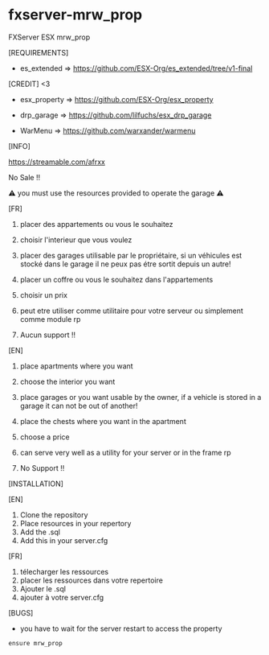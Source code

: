 ﻿# fxserver-mrw_prop
FXServer ESX mrw_prop

[REQUIREMENTS]

- es_extended => https://github.com/ESX-Org/es_extended/tree/v1-final

[CREDIT] <3

- esx_property => https://github.com/ESX-Org/esx_property

- drp_garage   => https://github.com/lilfuchs/esx_drp_garage

- WarMenu     => https://github.com/warxander/warmenu


[INFO]

https://streamable.com/afrxx

No Sale !! 

⚠️ you must use the resources provided to operate the garage ⚠️

[FR]

1) placer des appartements ou vous le souhaitez
2) choisir l'interieur que vous voulez
3) placer des garages utilisable par le propriétaire, si un véhicules est stocké dans le garage il ne peux pas étre sortit depuis un autre!
4) placer un coffre ou vous le souhaitez dans l'appartements
5) choisir un prix
6) peut etre utiliser comme utilitaire pour votre serveur ou simplement comme module rp 

7) Aucun support !!

[EN]

1) place apartments where you want
2) choose the interior you want
3) place garages or you want usable by the owner, if a vehicle is stored in a garage it can not be out of another!
4) place the chests where you want in the apartment
5) choose a price
6) can serve very well as a utility for your server or in the frame rp

7) No Support !!

[INSTALLATION]

[EN]

1) Clone the repository
2) Place resources in your repertory
3) Add the .sql
5) Add this in your server.cfg 

[FR]

1) télecharger les ressources 
2) placer les ressources dans votre repertoire 
3) Ajouter le .sql
5) ajouter à votre server.cfg

[BUGS]

- you have to wait for the server restart to access the property

```
ensure mrw_prop
```
